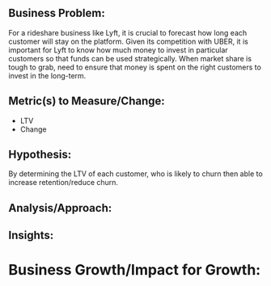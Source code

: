 ## Business Problem:

For a rideshare business like Lyft, it is crucial to forecast how long each customer will stay on the platform. Given its competition with UBER, it is important for Lyft to know how much money to invest in particular customers so that funds can be used strategically. When market share is tough to grab, need to ensure that money 
is spent on the right customers to invest in the long-term.

## Metric(s) to Measure/Change:

* LTV
* Change

## Hypothesis:

By determining the LTV of each customer, who is likely to churn then able to increase retention/reduce churn.

## Analysis/Approach:

## Insights:

# Business Growth/Impact for Growth:
